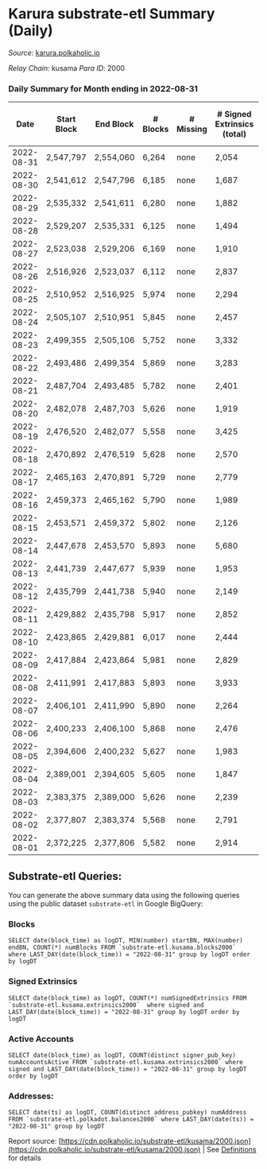 # Karura substrate-etl Summary (Daily)

_Source_: [karura.polkaholic.io](https://karura.polkaholic.io)

*Relay Chain*: kusama
*Para ID*: 2000



### Daily Summary for Month ending in 2022-08-31


| Date | Start Block | End Block | # Blocks | # Missing | # Signed Extrinsics (total) | # Active Accounts | # Addresses with Balances | # Events | # Transfers | # XCM Transfers In | # XCM Transfers Out |
| ---- | ----------- | --------- | -------- | --------- | --------------------------- | ----------------- | ------------------------- | -------- | ----------- | ------------------ | ------------------- |
| 2022-08-31 | 2,547,797 | 2,554,060 | 6,264 | none  | 2,054 | 240 | 91,546 | 75,246 | 6,323 ($1,051,419.89) | 118 ($127,850.29) | 125 ($111,566.85) |
| 2022-08-30 | 2,541,612 | 2,547,796 | 6,185 | none  | 1,687 | 248 | 91,527 | 71,078 | 5,710 ($462,501.84) | 98 ($45,041.43) | 113 ($121,159.76) |
| 2022-08-29 | 2,535,332 | 2,541,611 | 6,280 | none  | 1,882 | 251 | 91,512 | 73,718 | 5,998 ($1,426,724.32) | 81 ($83,790.06) | 126 ($184,116.57) |
| 2022-08-28 | 2,529,207 | 2,535,331 | 6,125 | none  | 1,494 | 201 | 91,498 | 68,634 | 5,419 ($1,216,143.94) | 67 ($423,527,313,706.18) | 70 ($239,776.34) |
| 2022-08-27 | 2,523,038 | 2,529,206 | 6,169 | none  | 1,910 | 248 | 91,483 | 72,844 | 5,973 ($1,037,665.98) | 82 ($342,842.80) | 105 ($301,729.52) |
| 2022-08-26 | 2,516,926 | 2,523,037 | 6,112 | none  | 2,837 | 292 | 91,473 | 82,827 | 7,668 ($1,864,407.08) | 141 ($135,452.73) | 154 ($349,010.30) |
| 2022-08-25 | 2,510,952 | 2,516,925 | 5,974 | none  | 2,294 | 296 | 91,456 | 75,468 | 6,571 ($1,981,988.85) | 99 ($160,750.33) | 109 ($407,520.24) |
| 2022-08-24 | 2,505,107 | 2,510,951 | 5,845 | none  | 2,457 | 283 | 91,440 | 75,083 | 6,164 ($906,951.64) | 109 ($145,909.90) | 111 ($79,311.25) |
| 2022-08-23 | 2,499,355 | 2,505,106 | 5,752 | none  | 3,332 | 385 | 91,420 | 86,024 | 8,698 ($2,319,653.52) | 136 ($275,925,980,689.56) | 199 ($223,927.46) |
| 2022-08-22 | 2,493,486 | 2,499,354 | 5,869 | none  | 3,283 | 280 | 91,389 | 90,030 | 10,607 ($2,915,155.07) | 184 ($155,000,251,600.03) | 158 ($435,368.51) |
| 2022-08-21 | 2,487,704 | 2,493,485 | 5,782 | none  | 2,401 | 252 | 91,371 | 79,314 | 8,922 ($1,145,672.21) | 115 ($220,975.98) | 144 ($246,153.37) |
| 2022-08-20 | 2,482,078 | 2,487,703 | 5,626 | none  | 1,919 | 253 | 91,358 | 73,058 | 8,027 ($829,308.72) | 94 ($362,487,721,031.82) | 93 ($50,175.73) |
| 2022-08-19 | 2,476,520 | 2,482,077 | 5,558 | none  | 3,425 | 372 | 91,324 | 87,855 | 10,207 ($1,982,304.78) | 221 ($11,800,180,178.97) | 228 ($227,156.77) |
| 2022-08-18 | 2,470,892 | 2,476,519 | 5,628 | none  | 2,570 | 363 | 91,303 | 79,058 | 8,523 ($865,334.39) | 140 ($210,474.74) | 161 ($173,182.82) |
| 2022-08-17 | 2,465,163 | 2,470,891 | 5,729 | none  | 2,779 | 345 | 91,283 | 87,293 | 11,555 ($2,168,580.08) | 121 ($19,009,829,395.52) | 149 ($325,735.99) |
| 2022-08-16 | 2,459,373 | 2,465,162 | 5,790 | none  | 1,989 | 285 | 91,240 | 81,736 | 11,558 ($749,892.18) | 98 ($86,040.37) | 85 ($69,994.44) |
| 2022-08-15 | 2,453,571 | 2,459,372 | 5,802 | none  | 2,126 | 317 | 91,205 | 84,420 | 12,019 ($970,483.53) | 112 ($20,102,092,579.79) | 121 ($80,146.52) |
| 2022-08-14 | 2,447,678 | 2,453,570 | 5,893 | none  | 5,680 | 733 | 91,161 | 120,239 | 16,941 ($5,302,182.97) | 279 ($176,661,251,682.35) | 295 ($695,931.92) |
| 2022-08-13 | 2,441,739 | 2,447,677 | 5,939 | none  | 1,953 | 413 | 91,014 | 83,646 | 11,850 ($676,481.96) | 143 ($202,458,871,005.74) | 84 ($94,027.42) |
| 2022-08-12 | 2,435,799 | 2,441,738 | 5,940 | none  | 2,149 | 355 | 90,991 | 85,708 | 12,154 ($770,234.71) | 198 ($142,947,819,826.70) | 164 ($156,318.41) |
| 2022-08-11 | 2,429,882 | 2,435,798 | 5,917 | none  | 2,852 | 425 | 90,963 | 93,303 | 13,281 ($1,171,759.02) | 287 ($405,562,357,620.43) | 272 ($222,767.65) |
| 2022-08-10 | 2,423,865 | 2,429,881 | 6,017 | none  | 2,444 | 401 | 90,912 | 89,718 | 12,831 ($7,244,584.39) | 178 ($890,084,411.12) | 137 ($139,335.93) |
| 2022-08-09 | 2,417,884 | 2,423,864 | 5,981 | none  | 2,829 | 428 | 90,871 | 92,745 | 12,972 ($1,141,062.54) | 268 ($298,482,482,957.90) | 136 ($210,790.50) |
| 2022-08-08 | 2,411,991 | 2,417,883 | 5,893 | none  | 3,933 | 581 | 90,816 | 104,717 | 14,705 ($4,826,128.38) | 472 ($44,113,204,290.32) | 196 ($1,781,587.30) |
| 2022-08-07 | 2,406,101 | 2,411,990 | 5,890 | none  | 2,264 | 325 | 90,754 | 91,561 | 14,290 ($778,439.00) | 183 ($2,817,441,723.90) | 165 ($325,887.24) |
| 2022-08-06 | 2,400,233 | 2,406,100 | 5,868 | none  | 2,476 | 349 | 90,727 | 97,298 | 15,964 ($1,562,765.51) | 173 ($87,210,258,707.63) | 182 ($508,505.38) |
| 2022-08-05 | 2,394,606 | 2,400,232 | 5,627 | none  | 1,983 | 307 | 90,698 | 89,310 | 14,841 ($624,557.42) | 120 ($969,841,677,836.86) | 102 ($96,975.69) |
| 2022-08-04 | 2,389,001 | 2,394,605 | 5,605 | none  | 1,847 | 317 | 90,684 | 87,649 | 14,456 ($542,945.27) | 131 ($468,026,171,519.89) | 117 ($177,928.66) |
| 2022-08-03 | 2,383,375 | 2,389,000 | 5,626 | none  | 2,239 | 315 | 90,667 | 91,081 | 14,987 ($850,042.27) | 120 ($1,998,161,254.07) | 124 ($48,904.03) |
| 2022-08-02 | 2,377,807 | 2,383,374 | 5,568 | none  | 2,791 | 334 | 90,635 | 97,091 | 15,068 ($1,625,553.58) | 167 ($135,163,994,221.00) | 120 ($169,697.12) |
| 2022-08-01 | 2,372,225 | 2,377,806 | 5,582 | none  | 2,914 | 335 | 90,562 | 93,631 | 12,838 ($1,407,111.61) | 154 ($785,370,804,427.59) | 132 ($191,280.58) |

## Substrate-etl Queries:
You can generate the above summary data using the following queries using the public dataset `substrate-etl` in Google BigQuery:


### Blocks
```
SELECT date(block_time) as logDT, MIN(number) startBN, MAX(number) endBN, COUNT(*) numBlocks FROM `substrate-etl.kusama.blocks2000`  where LAST_DAY(date(block_time)) = "2022-08-31" group by logDT order by logDT
```


### Signed Extrinsics
```
SELECT date(block_time) as logDT, COUNT(*) numSignedExtrinsics FROM `substrate-etl.kusama.extrinsics2000`  where signed and LAST_DAY(date(block_time)) = "2022-08-31" group by logDT order by logDT
```


### Active Accounts
```
SELECT date(block_time) as logDT, COUNT(distinct signer_pub_key) numAccountsActive FROM `substrate-etl.kusama.extrinsics2000` where signed and LAST_DAY(date(block_time)) = "2022-08-31" group by logDT order by logDT
```


### Addresses:
```
SELECT date(ts) as logDT, COUNT(distinct address_pubkey) numAddress FROM `substrate-etl.polkadot.balances2000` where LAST_DAY(date(ts)) = "2022-08-31" group by logDT
```



Report source: [https://cdn.polkaholic.io/substrate-etl/kusama/2000.json](https://cdn.polkaholic.io/substrate-etl/kusama/2000.json) | See [Definitions](/DEFINITIONS.md) for details
